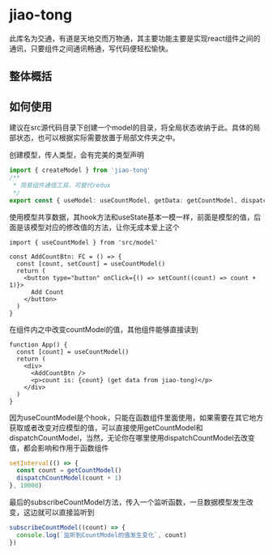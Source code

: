 # jiao-tong

此库名为交通，有道是天地交而万物通，其主要功能主要是实现react组件之间的通讯，只要组件之间通讯畅通，写代码便轻松愉快。

## 整体概括

## 如何使用
建议在src源代码目录下创建一个model的目录，将全局状态收纳于此。具体的局部状态，也可以根据实际需要放置于局部文件夹之中。

创建模型，传人类型，会有完美的类型声明
```ts
import { createModel } from 'jiao-tong'
/**
 * 简易组件通信工具，可替代redux
 */
export const { useModel: useCountModel, getData: getCountModel, dispatch: dispatchCountModel, subscribe: subscribeCountModel } = createModel<number>(0)

```
使用模型共享数据，其hook方法和useState基本一模一样，前面是模型的值，后面是该模型对应的修改值的方法，让你无成本爱上这个
```tsx
import { useCountModel } from 'src/model'

const AddCountBtn: FC = () => {
  const [count, setCount] = useCountModel()
  return (
    <button type="button" onClick={() => setCount((count) => count + 1)}>
      Add Count
    </button>
  )
}
```
在组件内之中改变countModel的值，其他组件能够直接读到
```tsx
function App() {
  const [count] = useCountModel()
  return (
    <div>
      <AddCountBtn />
      <p>count is: {count} (get data from jiao-tong)</p>
    </div>
  )
}
```
因为useCountModel是个hook，只能在函数组件里面使用，如果需要在其它地方获取或者改变对应模型的值，可以直接使用getCountModel和dispatchCountModel，当然，无论你在哪里使用dispatchCountModel去改变值，都会影响和作用于函数组件
```ts
setInterval(() => {
  const count = getCountModel()
  dispatchCountModel(count + 1)
}, 10000)
```

最后的subscribeCountModel方法，传入一个监听函数，一旦数据模型发生改变，这边就可以直接监听到

```ts
subscribeCountModel((count) => {
  console.log(`监听到CountModel的值发生变化`, count)
})
```

## 

